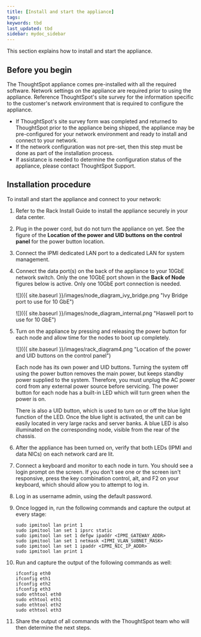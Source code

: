 ```yaml
---
title: [Install and start the appliance]
tags:
keywords: tbd
last_updated: tbd
sidebar: mydoc_sidebar
---
```


This section explains how to install and start the appliance.

## Before you begin

The ThoughtSpot appliance comes pre-installed with all the required software. Network settings on the appliance are required prior to using the appliance. Reference ThoughtSpot's site survey for the information specific to the customer's network environment that is required to configure the appliance.

* If ThoughtSpot's site survey form was completed and returned to ThoughtSpot prior to the appliance being shipped, the appliance may be pre-configured for your network environment and ready to install and connect to your network.
* If the network configuration was not pre-set, then this step must be done as part of the installation process.
* If assistance is needed to determine the configuration status of the appliance, please contact ThoughtSpot Support.


## Installation procedure

To install and start the appliance and connect to your network:

1. Refer to the Rack Install Guide to install the appliance securely in your data center.
2. Plug in the power cord, but do not turn the appliance on yet.
    See the figure of the **Location of the power and UID buttons on the control panel** for the power button location.
3. Connect the IPMI dedicated LAN port to a dedicated LAN for system management.
4. Connect the data port(s) on the back of the appliance to your 10GbE network switch.
    Only the one 10GbE port shown in the **Back of Node** figures below is active. Only one 10GbE port connection is needed.

    ![]({{ site.baseurl }}/images/node_diagram_ivy_bridge.png "Ivy Bridge port to use for 10 GbE")

    ![]({{ site.baseurl }}/images/node_diagram_internal.png "Haswell port to use for 10 GbE")

5. Turn on the appliance by pressing and releasing the power button for each node and allow time for the nodes to boot up completely.

    ![]({{ site.baseurl }}/images/rack_diagram4.png "Location of the power and UID buttons on the control panel")

    Each node has its own power and UID buttons. Turning the system off using the power button removes the main power, but keeps standby power supplied to the system. Therefore, you must unplug the AC power cord from any external power source before servicing. The power button for each node has a built-in LED which will turn green when the power is on.

    There is also a UID button, which is used to turn on or off the blue light function of the LED. Once the blue light is activated, the unit can be easily located in very large racks and server banks. A blue LED is also illuminated on the corresponding node, visible from the rear of the chassis.

6. After the appliance has been turned on, verify that both LEDs (IPMI and data NICs) on each network card are lit.
7. Connect a keyboard and monitor to each node in turn.
    You should see a login prompt on the screen. If you don't see one or the screen isn't responsive, press the key combination control, alt, and F2 on your keyboard, which should allow you to attempt to log in.
8. Log in as username admin, using the default password.
9. Once logged in, run the following commands and capture the output at every stage:

    ```
    sudo ipmitool lan print 1
    sudo ipmitool lan set 1 ipsrc static
    sudo ipmitool lan set 1 defgw ipaddr <IPMI_GATEWAY_ADDR>
    sudo ipmitool lan set 1 netmask <IPMI_VLAN_SUBNET_MASK>
    sudo ipmitool lan set 1 ipaddr <IPMI_NIC_IP_ADDR>
    sudo ipmitool lan print 1
    ```

10. Run and capture the output of the following commands as well:

    ```
    ifconfig eth0
    ifconfig eth1
    ifconfig eth2
    ifconfig eth3
    sudo ethtool eth0
    sudo ethtool eth1
    sudo ethtool eth2
    sudo ethtool eth3
    ```

11. Share the output of all commands with the ThoughtSpot team who will then determine the next steps.
